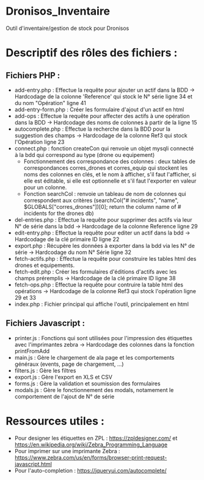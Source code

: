 # Dronisos_Inventaire
Outil d'inventaire/gestion de stock pour Dronisos

# Descriptif des rôles des fichiers : 

## Fichiers PHP :

  - add-entry.php : Effectue la requête pour ajouter un actif dans la BDD -> Hardcodage de la colonne 'Reference' qui stock le N° série ligne 34 et du nom "Opération" ligne 41
  - add-entry-form.php : Créer les formulaire d'ajout d'un actif en html 
  - add-ops : Effectue la requête pour affecter des actifs à une opération dans la BDD -> Hardcodage des noms de colonnes à partir de la ligne 15
  - autocomplete.php : Effectue la recherche dans la BDD pour la suggestion des champs -> Hardcodage de la colonne Ref3 qui stock l'Opération ligne 23
  - connect.php : fonction createCon qui renvoie un objet mysqli connecté à la bdd qui correspond au type (drone ou equipement)
     - Fonctionnement des correspondance des colonnes : deux tables de correspondances corres_drones et corres_equip qui stockent les noms des colonnes en clés, et le nom à afficher, s'il faut l'afficher, si elle est éditable, si elle est optionnelle et s'il faut l'exporter en valeur pour un colonne.
     - Fonction searchCol : renvoie un tableau de nom de colonnes qui correspondent aux critères (searchCol("# incidents", "name", $GLOBALS["corres_drones"])[0]; return the column name of # incidents for the drones db)
  - del-entries.php : Effectue la requête pour supprimer des actifs via leur N° de série dans la bdd -> Hardcodage de la colonne Reference ligne 29
  - edit-entry.php : Effectue la requête pour editer un actif dans la bdd -> Hardcodage de la clé primaire ID ligne 22
  - export.php : Récupère les données à exporter dans la bdd via les N° de série -> Hardcodage du nom N° Série ligne 32
  - fetch-actifs.php : Effectue la requête pour construire les tables html des drones et equipements.
  - fetch-edit.php : Créer les formulaires d'éditions d'actifs avec les champs préremplis -> Hardcodage de la clé primaire ID ligne 38
  - fetch-ops.php : Effectue la requête pour contruire la table html des opérations -> Hardcodage de la colonne Ref3 qui stock l'opération ligne 29 et 33
  - index.php : Fichier principal qui affiche l'outil, principalement en html  

## Fichiers Javascript :

  - printer.js : Fonctions qui sont utilisées pour l'impression des étiquettes avec l'imprimantes zebra -> Hardcodage des colonnes dans la fonction printFromAdd
  - main.js : Gère le chargement de ala page et les comportements généraux (events, page de chargement, ...)
  - filters.js : Gère les filtres 
  - export.js : Gère l'export en XLS et CSV
  - forms.js : Gère la validation et soumission des formulaires
  - modals.js : Gère le fonctionnement des modals, notamement le comportement de l'ajout de N° de série   

  
# Ressources utiles :

  - Pour designer les étiquettes en ZPL : https://zpldesigner.com/ et https://en.wikipedia.org/wiki/Zebra_Programming_Language
  - Pour imprimer sur une imprimante Zebra : https://www.zebra.com/us/en/forms/browser-print-request-javascript.html
  - Pour l'auto-completion : https://jqueryui.com/autocomplete/
